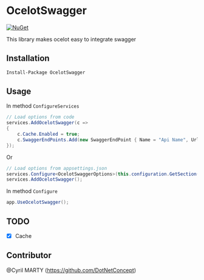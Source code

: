 # OcelotSwagger

[![NuGet][main-nuget-badge]][main-nuget]

[main-nuget]: https://www.nuget.org/packages/OcelotSwagger/
[main-nuget-badge]: https://img.shields.io/nuget/v/OcelotSwagger.svg?style=flat-square&label=nuget

This library makes ocelot easy to integrate swagger

## Installation

```bash
Install-Package OcelotSwagger
```

## Usage

In method `ConfigureServices`
```csharp
// Load options from code
services.AddOcelotSwagger(c =>
{
    c.Cache.Enabled = true;
    c.SwaggerEndPoints.Add(new SwaggerEndPoint { Name = "Api Name", Url = "/path/swagger.json" });
});
```
Or
```csharp
// Load options from appsettings.json
services.Configure<OcelotSwaggerOptions>(this.configuration.GetSection(nameof(OcelotSwaggerOptions)));
services.AddOcelotSwagger();
```

In method `Configure`
```csharp
app.UseOcelotSwagger();
```

## TODO
* [x] Cache

## Contributor
@Cyril MARTY (https://github.com/DotNetConcept)
